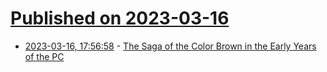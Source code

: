 # [Published on 2023-03-16](index.md)

* [2023-03-16, 17:56:58](https://lobste.rs/s/urcorv/saga_color_brown_early_years_pc) - [The Saga of the Color Brown in the Early Years of the PC](http://nerdlypleasures.blogspot.com/2023/03/the-saga-of-color-brown-in-early-years.html)
